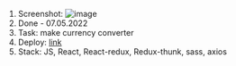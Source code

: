 1. Screenshot: ![image](https://github.com/deep-logic2000/currency-converter/assets/95580392/f42f5eb2-cc19-44a0-be73-67c27e0a4387)
2. Done - 07.05.2022
3. Task: make currency converter
4. Deploy: [link](https://currency-converter-steel-three.vercel.app/)
5. Stack: JS, React, React-redux, Redux-thunk, sass, axios
